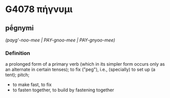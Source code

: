 # G4078 πήγνυμι

## pḗgnymi

_(payg'-noo-mee | PAY-gnoo-mee | PAY-gnyoo-mee)_

### Definition

a prolonged form of a primary verb (which in its simpler form occurs only as an alternate in certain tenses); to fix ("peg"), i.e., (specially) to set up (a tent); pitch; 

- to make fast, to fix
- to fasten together, to build by fastening together
